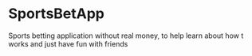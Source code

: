 # SportsBetApp
Sports betting application without real money, to help learn about how t works and just have fun with friends 
